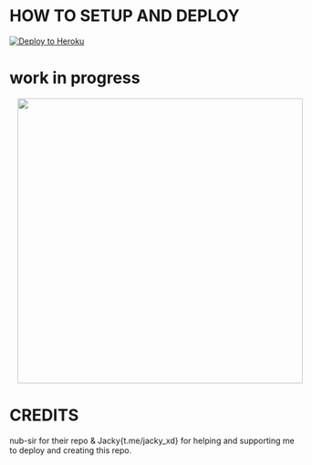 # HOW TO SETUP AND DEPLOY
<a href="https://heroku.com/deploy?template=https://github.com/nub-sir/MrBunny-robot/blob/master"> <img src="https://www2.assets.heroku.com/assets/elements/elements-buttons-2-4867044559069b937ba0fd078f5604f310a49928bd1b59fb3d2f0ff96e0d97c8.svg" alt="Deploy to Heroku" /></a></p>
# work in progress
<a href="https://telegra.ph/file/950e2c28960bfc78386fc.jpg" imageanchor="1" style="margin-left: 1em; margin-right: 1em;"><img border="0" data-original-height="200" data-original-width="200" height="" src="https://telegra.ph/file/c011eb0e908b8cba28fa9.jpg" width="500" /></a></div>

# CREDITS 
nub-sir for their repo & Jacky{t.me/jacky_xd} for helping and supporting me to deploy and creating this repo.
